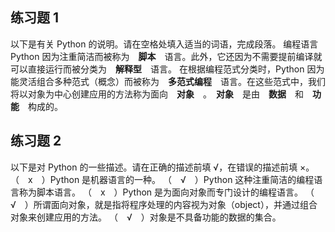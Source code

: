 <!--
 * @Author: neozhang
 * @Date: 2022-08-30 14:40:27
 * @LastEditors: neozhang
 * @LastEditTime: 2022-08-30 14:45:18
 * @Description: 请填写简介
-->
## 练习题 1
以下是有关 Python 的说明。请在空格处填入适当的词语，完成段落。
编程语言 Python 因为注重简洁而被称为　**脚本**　语言。此外，它还因为不需要提前编译就可以直接运行而被分类为　**解释型**　语言。
在根据编程范式分类时，Python 因为能灵活组合多种范式（概念）而被称为　**多范式编程**　语言。在这些范式中，我们将以对象为中心创建应用的方法称为面向　**对象**　。　**对象**　是由　**数据**　和　**功能**　构成的。


## 练习题 2
以下是对 Python 的一些描述。请在正确的描述前填 √，在错误的描述前填 ×。
（　x　）Python 是机器语言的一种。
（　√　）Python 这种注重简洁的编程语言称为脚本语言。
（　x　）Python 是为面向对象而专门设计的编程语言。
（　√　）所谓面向对象，就是指将程序处理的内容视为对象（object），并通过组合对象来创建应用的方法。
（　√　）对象是不具备功能的数据的集合。